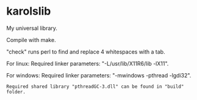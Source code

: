# karolslib
My universal library.

Compile with make.

"check" runs perl to find and replace 4 whitespaces with a tab.

For linux: Required linker parameters: "-L/usr/lib/X11R6/lib -lX11".

For windows: Required linker parameters: "-mwindows -pthread -lgdi32".

    Required shared library "pthreadGC-3.dll" can be found in "build" folder.
